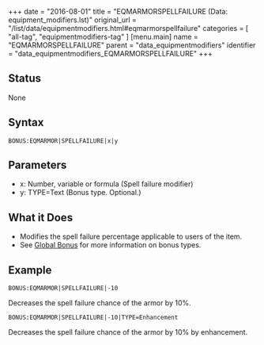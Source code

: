 +++
date = "2016-08-01"
title = "EQMARMORSPELLFAILURE (Data: equipment_modifiers.lst)"
original_url = "/list/data/equipmentmodifiers.html#eqmarmorspellfailure"
categories = [ "all-tag", "equipmentmodifiers-tag" ]
[menu.main]
    name = "EQMARMORSPELLFAILURE"
    parent = "data_equipmentmodifiers"
    identifier = "data_equipmentmodifiers_EQMARMORSPELLFAILURE"
+++

## Status

None

## Syntax

`BONUS:EQMARMOR|SPELLFAILURE|x|y`

## Parameters

-   x: Number, variable or formula (Spell
    failure modifier)
-   y: TYPE=Text (Bonus type. Optional.)



What it Does
------------

-   Modifies the spell failure percentage applicable to users of
    the item.
-   See [Global Bonus](/list/global/bonus.html) for more information on
    bonus types.

Example
-------

`BONUS:EQMARMOR|SPELLFAILURE|-10`

Decreases the spell failure chance of the armor by 10%.

`BONUS:EQMARMOR|SPELLFAILURE|-10|TYPE=Enhancement`

Decreases the spell failure chance of the armor by 10% by enhancement.

